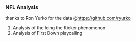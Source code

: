 ### NFL Analysis

thanks to Ron Yurko for the data @https://github.com/ryurko

1. Analysis of the Icing the Kicker phenomenon
2. Analysis of First Down playcalling

